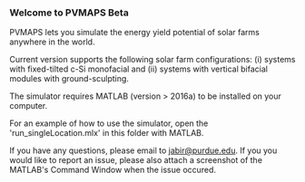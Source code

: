 ### Welcome to PVMAPS Beta 

PVMAPS lets you simulate the energy yield potential of solar farms anywhere in the world. 

Current version supports the following solar farm configurations: (i) systems with fixed-tilted c-Si monofacial and  (ii) systems with vertical bifacial modules with ground-sculpting.

The simulator requires MATLAB (version > 2016a) to be installed on your computer. 

For an example of how to use the simulator, open the 'run_singleLocation.mlx' in this folder  with MATLAB.

If you have any questions, please email to jabir@purdue.edu. If you you would like to report an issue, please also attach a screenshot of the MATLAB's Command Window when the issue occured. 
